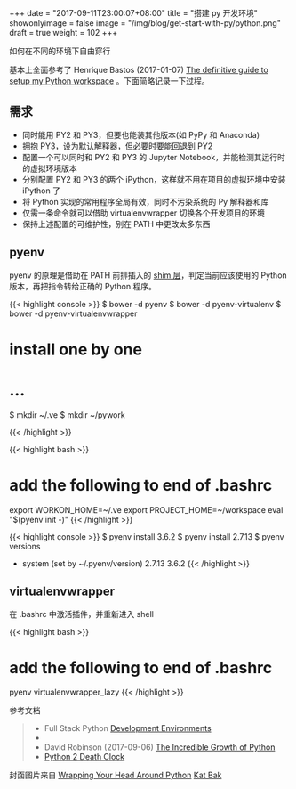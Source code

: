 +++
date = "2017-09-11T23:00:07+08:00"
title = "搭建 py 开发环境"
showonlyimage = false
image = "/img/blog/get-start-with-py/python.png"
draft = true
weight = 102
+++

如何在不同的环境下自由穿行
<!--more-->

基本上全面参考了 Henrique Bastos (2017-01-07) [The definitive guide to setup my Python workspace](https://medium.com/@henriquebastos/the-definitive-guide-to-setup-my-python-workspace-628d68552e14) 。下面简略记录一下过程。

## 需求

- 同时能用 PY2 和 PY3，但要也能装其他版本(如 PyPy 和 Anaconda)
- 拥抱 PY3，设为默认解释器，但必要时要能回退到 PY2
- 配置一个可以同时和 PY2 和 PY3 的 Jupyter Notebook，并能检测其运行时的虚拟环境版本
- 分别配置 PY2 和 PY3 的两个 iPython，这样就不用在项目的虚拟环境中安装 iPython 了
- 将 Python 实现的常用程序全局有效，同时不污染系统的 Py 解释器和库
- 仅需一条命令就可以借助 virtualenvwrapper 切换各个开发项目的环境
- 保持上述配置的可维护性，别在 PATH 中更改太多东西

## pyenv

pyenv 的原理是借助在 PATH 前排插入的 [shim 层](https://en.wikipedia.org/wiki/Shim_(computing))，判定当前应该使用的 Python 版本，再把指令转给正确的 Python 程序。

{{< highlight console >}}
$ bower -d pyenv
$ bower -d pyenv-virtualenv
$ bower -d pyenv-virtualenvwrapper
# install one by one
# ...

$ mkdir ~/.ve
$ mkdir ~/pywork

{{< /highlight >}}

{{< highlight bash >}}
# add the following to end of .bashrc
export WORKON_HOME=~/.ve
export PROJECT_HOME=~/workspace
eval "$(pyenv init -)"
{{< /highlight >}}


{{< highlight console >}}
$ pyenv install 3.6.2
$ pyenv install 2.7.13
$ pyenv versions
* system (set by ~/.pyenv/version)
  2.7.13
  3.6.2
{{< /highlight >}}

## virtualenvwrapper

在 .bashrc 中激活插件，并重新进入 shell

{{< highlight bash >}}
# add the following to end of .bashrc
pyenv virtualenvwrapper_lazy
{{< /highlight >}}


参考文档

> - Full Stack Python [Development Environments](https://www.fullstackpython.com/development-environments.html)
> -
> - David Robinson (2017-09-06) [The Incredible Growth of Python](https://stackoverflow.blog/2017/09/06/incredible-growth-python/)
> - [Python 2 Death Clock](https://pythonclock.org/)

封面图片来自 [Wrapping Your Head Around Python](https://dribbble.com/shots/2758651-Wrapping-Your-Head-Around-Python) <a href="https://dribbble.com/whoiskatja"><i class="fa fa-dribbble" aria-hidden="true"></i> Kat Bak</a>
